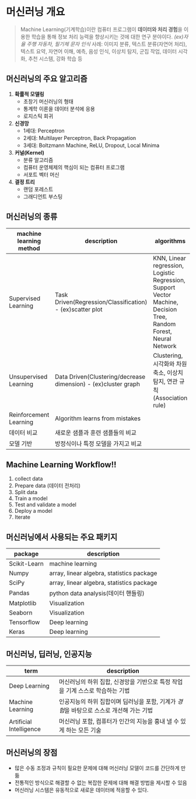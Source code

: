 # 머신러닝 개요
> Machine Learning(기계학습)이란 컴퓨터 프로그램이 **데이터와 처리 경험**을 이용한 학습을 통해 정보 처리 능력을 향상시키는 것에 대한 연구 분야이다.
> *(ex)자율 주행 자동차, 필기체 문자 인식*
> 사례: 이미지 분류, 텍스트 분류(자연어 처리), 텍스트 요약, 자연어 이해, 예측, 음성 인식, 이상치 탐지, 군집 작업, 데이터 시각화, 추천 시스템, 강화 학습 등

## 머신러닝의 주요 알고리즘
1. **확률적 모델링**
   - 초창기 머신러닝의 형태
   - 통계학 이론을 데이터 분석에 응용
   - 로지스틱 회귀
2. **신경망**
   - 1세대: Perceptron
   - 2세대: Multilayer Perceptron, Back Propagation
   - 3세대: Boltzmann Machine, ReLU, Dropout, Local Minima 
3. **커널(Kernel)**
   - 분류 알고리즘
   - 컴퓨터 운영체제의 핵심이 되는 컴퓨터 프로그램
   - 서포트 벡터 머신
4. **결정 트리**
   - 랜덤 포레스트
   - 그래디언트 부스팅

## 머신러닝의 종류
|machine learning method|description|algorithms|
|---|---|---|
|Supervised Learning|Task Driven(Regression/Classification) - (ex)scatter plot|KNN, Linear regression, Logistic Regression, Support Vector Machine, Decision Tree, Random Forest, Neural Network|
|Unsupervised Learning|Data Driven(Clustering/decrease dimension) - (ex)cluster graph|Clustering, 시각화와 차원축소, 이상치 탐지, 연관 규칙(Association rule)|
|Reinforcement Learning|Algorithm learns from mistakes|
|데이터 비교|새로운 샘플과 훈련 샘플들의 비교|
|모델 기반|방정식이나 특정 모델을 가지고 비교|

## Machine Learning Workflow!!
1. collect data
2. Prepare data (데이터 전처리)
3. Split data
4. Train a model
5. Test and validate a model
6. Deploy a model
7. Iterate

## 머신러닝에서 사용되는 주요 패키지
|package|description|
|---|---|
|Scikit-Learn|machine learning|
|Numpy|array, linear algebra, statistics package|
|SciPy|array, linear algebra, statistics package|
|Pandas|python data analysis(데이터 핸들링)|
|Matplotlib|Visualization|
|Seaborn|Visualization|
|Tensorflow|Deep learning|
|Keras|Deep learning|

## 머신러닝, 딥러닝, 인공지능
|term|description|
|---|---|
|Deep Learning|머신러닝의 하위 집합, 신경망을 기반으로 특정 작업을 기계 스스로 학습하는 기법|
|Machine Learning|인공지능의 하위 집합이며 딥러닝을 포함, 기계가 *경험*을 바탕으로 스스로 개선해 가는 기법|
|Artificial Intelligence|머신러닝 포함, 컴퓨터가 인간의 지능을 흉내 낼 수 있게 하는 모든 기술|

## 머신러닝의 장점
- 많은 수동 조정과 규칙이 필요한 문제에 대해 머신러닝 모델이 코드를 간단하게 만듦
- 전통적인 방식으로 해결할 수 없는 복잡한 문제에 대해 해결 방법을 제시할 수 있음
- 머신러닝 시스템은 유동적으로 새로운 데이터에 적응할 수 있다.

